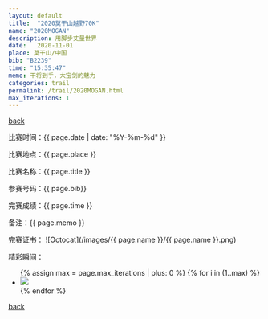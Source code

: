 ```yaml
---
layout: default
title:  "2020莫干山越野70K"
name: "2020MOGAN"
description: 用脚步丈量世界
date:   2020-11-01
place: 莫干山/中国
bib: "B2239"
time: "15:35:47"
memo: 干将到手，大宝剑的魅力
categories: trail
permalink: /trail/2020MOGAN.html
max_iterations: 1
---
```

[back](/trail)

比赛时间：{{ page.date | date: "%Y-%m-%d" }}

比赛地点：{{ page.place }}

比赛名称：{{ page.title }}

参赛号码：{{ page.bib}}

完赛成绩：{{ page.time }}

备注：{{ page.memo }}

完赛证书：
![Octocat](/images/{{ page.name }}/{{ page.name }}.png)

精彩瞬间：
<ul>
{% assign max = page.max_iterations | plus: 0 %}
{% for i in (1..max) %}
    <li><img src="/images/{{ page.name }}/{{ page.name }}-{{ i }}.jpeg"></li>
{% endfor %}
</ul>

[back](/trail)
